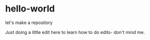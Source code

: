 # hello-world
let's make a repository 

Just doing a little edit here to learn how to do edits- don't mind me.
